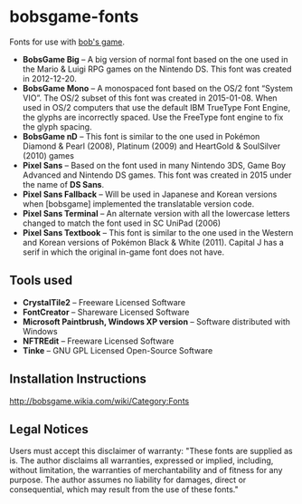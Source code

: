# bobsgame-fonts
Fonts for use with [bob's game](bobsgame/bobsgame).
* **BobsGame Big** – A big version of normal font based on the one used in the Mario & Luigi RPG games on the Nintendo DS. This font was created in 2012-12-20.
* **BobsGame Mono** – A monospaced font based on the OS/2 font “System VIO”. The OS/2 subset of this font was created in 2015-01-08. When used in OS/2 computers that use the default IBM TrueType Font Engine, the glyphs are incorrectly spaced. Use the FreeType font engine to fix the glyph spacing.
* **BobsGame nD** – This font is similar to the one used in Pokémon Diamond & Pearl (2008), Platinum (2009) and HeartGold & SoulSilver (2010) games
* **Pixel Sans** – Based on the font used in many Nintendo 3DS, Game Boy Advanced and Nintendo DS games. This font was created in 2015 under the name of **DS Sans**.
* **Pixel Sans Fallback** – Will be used in Japanese and Korean versions when [bobsgame] implemented the translatable version code.
* **Pixel Sans Terminal** – An alternate version with all the lowercase letters changed to match the font used in SC UniPad (2006)
* **Pixel Sans Textbook** – This font is similar to the one used in the Western and Korean versions of Pokémon Black & White (2011). Capital J has a serif in which the original in-game font does not have.

## Tools used
* **CrystalTile2** – Freeware Licensed Software
* **FontCreator** – Shareware Licensed Software
* **Microsoft Paintbrush, Windows XP version** – Software distributed with Windows
* **NFTREdit** – Freeware Licensed Software
* **Tinke** – GNU GPL Licensed Open-Source Software

## Installation Instructions
http://bobsgame.wikia.com/wiki/Category:Fonts

## Legal Notices
Users must accept this disclaimer of warranty: "These fonts are supplied as is. The author disclaims all warranties, expressed or implied, including, without limitation, the warranties of merchantability and of fitness for any purpose. The author assumes no liability for damages, direct or consequential, which may result from the use of these fonts."
